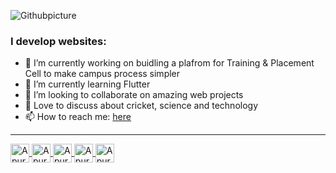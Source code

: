 ![Githubpicture](https://user-images.githubusercontent.com/51908436/99877013-1f8fe900-2c21-11eb-8a44-9884d026145f.png)


### I develop websites:

- 🔭 I’m currently working on buidling a plafrom for Training & Placement Cell to make campus process simpler 
- 🌱 I’m currently learning Flutter
- 👯 I’m looking to collaborate on amazing web projects
- 💬 Love to discuss about cricket, science and technology
- 📫 How to reach me: [here](mailto:apurv.nitsri@gmail.com?subject=Hey%20there,%20I%20saw%20you%20on%20Github&body=Hi%20Apurv,%20I'd%20like%20to%20get%20in%20touch.%20I%20was%20wondering...)
---
<p align="left">
<a href="https://www.linkedin.com/in/apurvathakur/" target="blank">
<img align="center" src="https://cdn.jsdelivr.net/npm/simple-icons@3.0.1/icons/linkedin.svg" alt="Apurv" height="30px" width="30" />
</a>
<a href="https://www.codechef.com/users/apurv7599" target="blank">
<img align="center" src="https://simpleicons.org/icons/codechef.svg" alt="Apurv" height="30px" width="30" />
</a>  
<a href="https://www.hackerearth.com/@apurvthakur_" target="blank">
<img align="center" src="https://simpleicons.org/icons/hackerearth.svg" alt="Apurv" height="30px" width="30" />
</a>
<a href="https://dev.to/apurvthakur" target="blank">
  <img align="center" src="https://d2fltix0v2e0sb.cloudfront.net/dev-badge.svg" alt="Apurv Thakur's DEV Profile" height="30" width="30">
</a>
<a href="https://www.instagram.com/apurvthakur_/" target="blank">
<img align="center" src="https://cdn.jsdelivr.net/npm/simple-icons@3.0.1/icons/instagram.svg" alt="Apurv" height="30px" width="30" />
</a>
</p>
